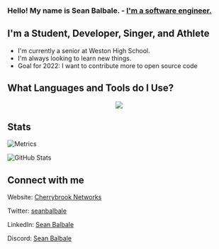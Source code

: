 ### Hello! My name is Sean Balbale. - [I'm a software engineer.](https://cherrybrooknetworks.dev)


## I'm a Student, Developer, Singer, and Athlete
- I'm currently a senior at Weston High School.
- I'm always looking to learn new things.
- Goal for 2022: I want to contribute more to open source code


## What Languages and Tools do I Use?
<p align="center">
	<img src="https://skillicons.dev/icons?i=python,java,js,nodejs,react,next,html,css,tailwind,arduino,git,googlecloud,vscode" />
</p>

## Stats
![Metrics](https://metrics.lecoq.io/sbalbale?template=classic&languages=1&languages.limit=8&languages.sections=most-used&languages.colors=github&languages.threshold=0%25&languages.indepth=false&languages.categories=markup%2C%20programming&languages.recent.categories=markup%2C%20programming&languages.recent.load=300&languages.recent.days=14&config.timezone=America%2FNew_York)

![GitHub Stats](https://github-readme-stats.vercel.app/api?username=sbalbale&count_private=true&show_icons=true&locale=en)

## Connect with me
Website: [Cherrybrook Networks](https://cherrybrooknetworks.dev)

Twitter: [seanbalbale](https://twitter.com/seanbalbale)

LinkedIn: [Sean Balbale](https://www.linkedin.com/in/seanbalbale/)

Discord: [Sean Balbale](https://discord.com/users/325794320042950666)
